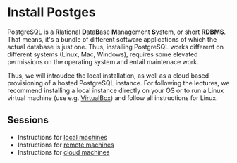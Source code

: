 # Install Postges

PostgreSQL is a **R**lational **D**ata**B**ase **M**anagement **S**ystem, or
short **RDBMS**. That means, it's a bundle of different software applications
of which the actual database is just one. Thus, installing PostgreSQL works
different on different systems (Linux, Mac, Windows), requires some elevated
permissions on the operating system and entail maintenace work.

Thus, we will introudce the local installation, as well as a cloud based
provisioning of a hosted PostgreSQL instance. For following the lectures, we
recommend installing a local instance directly on your OS  or to run a Linux
virtual machine (use e.g. [VirtualBox](https://www.virtualbox.org/wiki/Downloads))
and follow all instructions for Linux.

## Sessions

* Instructions for [local machines](local.md)
* Instructions for [remote machines](remote.md)
* Instructions for [cloud machines](cloud.md)
